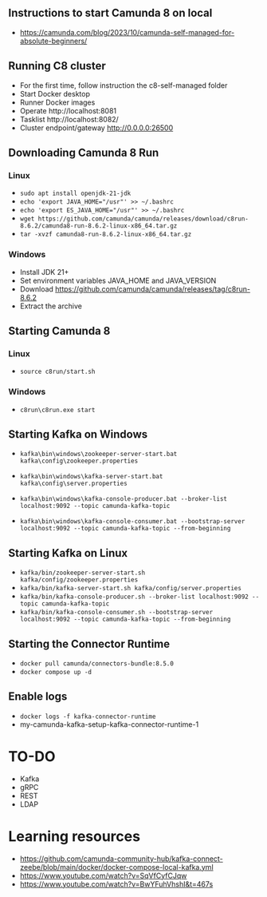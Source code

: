 ## Instructions to start Camunda 8 on local
- https://camunda.com/blog/2023/10/camunda-self-managed-for-absolute-beginners/

## Running C8 cluster
- For the first time, follow instruction the c8-self-managed folder
- Start Docker desktop
- Runner Docker images
- Operate http://localhost:8081
- Tasklist http://localhost:8082/
- Cluster endpoint/gateway http://0.0.0.0:26500

## Downloading Camunda 8 Run
### Linux
- `sudo apt install openjdk-21-jdk`  
- `echo 'export JAVA_HOME="/usr"' >> ~/.bashrc`
- `echo 'export ES_JAVA_HOME="/usr"' >> ~/.bashrc`  
- `wget https://github.com/camunda/camunda/releases/download/c8run-8.6.2/camunda8-run-8.6.2-linux-x86_64.tar.gz`
- `tar -xvzf camunda8-run-8.6.2-linux-x86_64.tar.gz`

### Windows
- Install JDK 21+
- Set environment variables JAVA_HOME and JAVA_VERSION
- Download https://github.com/camunda/camunda/releases/tag/c8run-8.6.2
- Extract the archive

## Starting Camunda 8
### Linux
- `source c8run/start.sh`

### Windows
- `c8run\c8run.exe start`

## Starting Kafka on Windows
- `kafka\bin\windows\zookeeper-server-start.bat kafka\config\zookeeper.properties`
- `kafka\bin\windows\kafka-server-start.bat kafka\config\server.properties`

- `kafka\bin\windows\kafka-console-producer.bat --broker-list localhost:9092 --topic camunda-kafka-topic`
- `kafka\bin\windows\kafka-console-consumer.bat --bootstrap-server localhost:9092 --topic camunda-kafka-topic --from-beginning`  

## Starting Kafka on Linux
- `kafka/bin/zookeeper-server-start.sh kafka/config/zookeeper.properties`  
- `kafka/bin/kafka-server-start.sh kafka/config/server.properties`  
- `kafka/bin/kafka-console-producer.sh --broker-list localhost:9092 --topic camunda-kafka-topic`  
- `kafka/bin/kafka-console-consumer.sh --bootstrap-server localhost:9092 --topic camunda-kafka-topic --from-beginning`

## Starting the Connector Runtime
- `docker pull camunda/connectors-bundle:8.5.0`  
- `docker compose up -d`  

## Enable logs
- `docker logs -f kafka-connector-runtime` 
- my-camunda-kafka-setup-kafka-connector-runtime-1

# TO-DO
- Kafka
- gRPC
- REST
- LDAP

# Learning resources
- https://github.com/camunda-community-hub/kafka-connect-zeebe/blob/main/docker/docker-compose-local-kafka.yml
- https://www.youtube.com/watch?v=SqVfCyfCJqw
- https://www.youtube.com/watch?v=BwYFuhVhshI&t=467s

